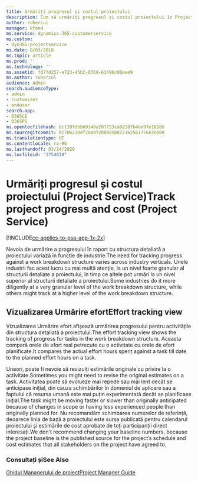 ```yaml
---
title: Urmăriți progresul și costul proiectului
description: Cum să urmăriți progresul și costul proiectului în Project Service
author: ruhercul
manager: kfend
ms.service: dynamics-365-customerservice
ms.custom:
- dyn365-projectservice
ms.date: 8/03/2018
ms.topic: article
ms.prod: ''
ms.technology: ''
ms.assetid: fd7fd257-e723-45b2-8569-63496c80eae9
ms.author: ruhercul
audience: Admin
search.audienceType:
- admin
- customizer
- enduser
search.app:
- D365CE
- D365PS
ms.openlocfilehash: bc139fdbb60340a207753ca92387b4be97e1858b
ms.sourcegitcommit: 8c786230ef2a497280885b827162561776e2eb00
ms.translationtype: HT
ms.contentlocale: ro-RO
ms.lasthandoff: 03/24/2020
ms.locfileid: "3754818"
---
```

# <a name="track-project-progress-and-cost-project-service"></a><span data-ttu-id="8dfcf-103">Urmăriți progresul și costul proiectului (Project Service)</span><span class="sxs-lookup"><span data-stu-id="8dfcf-103">Track project progress and cost (Project Service)</span></span>

[!INCLUDE[cc-applies-to-psa-app-1x-2x](../includes/cc-applies-to-psa-app-1x-2x.md)]

<span data-ttu-id="8dfcf-104">Nevoia de urmărire a progresului în raport cu structura detaliată a proiectului variază în funcție de industrie.</span><span class="sxs-lookup"><span data-stu-id="8dfcf-104">The need for tracking progress against a work breakdown structure varies across industry verticals.</span></span> <span data-ttu-id="8dfcf-105">Unele industrii fac acest lucru cu mai multă atenție, la un nivel foarte granular al structurii detaliate a proiectului, în timp ce altele pot urmări la un nivel superior al structurii detaliate a proiectului.</span><span class="sxs-lookup"><span data-stu-id="8dfcf-105">Some industries do it more diligently at a very granular level of the work breakdown structure, while others might track at a higher level of the work breakdown structure.</span></span>  
  
## <a name="effort-tracking-view"></a><span data-ttu-id="8dfcf-106">Vizualizarea Urmărire efort</span><span class="sxs-lookup"><span data-stu-id="8dfcf-106">Effort tracking view</span></span>  
<span data-ttu-id="8dfcf-107">Vizualizarea Urmărire efort afișează urmărirea progresului pentru activitățile din structura detaliată a proiectului.</span><span class="sxs-lookup"><span data-stu-id="8dfcf-107">The effort tracking view shows the tracking of progress for tasks in the work breakdown structure.</span></span> <span data-ttu-id="8dfcf-108">Aceasta compară orele de efort real petrecute cu o activitate cu orele de efort planificate.</span><span class="sxs-lookup"><span data-stu-id="8dfcf-108">It compares the actual effort hours spent against a task till date to the planned effort hours on a task.</span></span>  
  
<span data-ttu-id="8dfcf-109">Uneori, poate fi nevoie să revizuiți estimările originale cu privire la o activitate.</span><span class="sxs-lookup"><span data-stu-id="8dfcf-109">Sometimes you might need to revise the original estimates on a task.</span></span> <span data-ttu-id="8dfcf-110">Activitatea poate să evolueze mai repede sau mai lent decât se anticipase inițial, din cauza schimbărilor în domeniul de aplicare sau a faptului că resursa umană este mai puțin experimentată decât se planificase inițial.</span><span class="sxs-lookup"><span data-stu-id="8dfcf-110">The task might be moving faster or slower than originally anticipated because of changes in scope or having less experienced people than originally planned for.</span></span> <span data-ttu-id="8dfcf-111">Nu recomandăm schimbarea numerelor de referință, deoarece linia de bază a proiectului este sursa publicată pentru calendarul proiectului și estimările de cost aprobate de toți participanții direct interesați.</span><span class="sxs-lookup"><span data-stu-id="8dfcf-111">We don't recommend changing your baseline numbers, because the project baseline is the published source for the project’s schedule and cost estimates that all stakeholders on the project have agreed to.</span></span>  
  
### <a name="see-also"></a><span data-ttu-id="8dfcf-112">Consultați și</span><span class="sxs-lookup"><span data-stu-id="8dfcf-112">See Also</span></span>  
 [<span data-ttu-id="8dfcf-113">Ghidul Managerului de proiect</span><span class="sxs-lookup"><span data-stu-id="8dfcf-113">Project Manager Guide</span></span>](../project-service/project-manager-guide.md)
